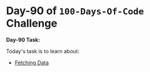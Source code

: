  # Day-90 of `100-Days-Of-Code` Challenge

 **Day-90 Task:**

 Today's task is to learn about:

 - [Fetching Data](https://nextjs.org/learn/dashboard-app/fetching-data)
